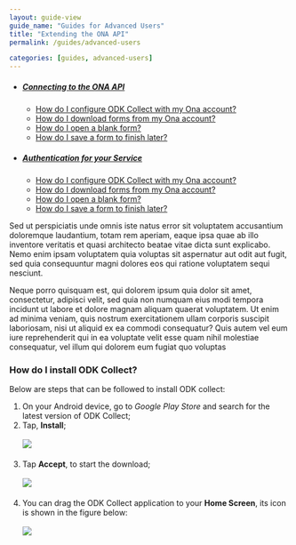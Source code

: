 ```yaml
---
layout: guide-view
guide_name: "Guides for Advanced Users" 
title: "Extending the ONA API"
permalink: /guides/advanced-users

categories: [guides, advanced-users]
---
```


* ##### [Connecting to the ONA API](faq/odk-collect#install-odk-collect)

  * [How do I configure ODK Collect with my Ona account?](/faq/odk-collect#configure-odk-collect)
  * [How do I download forms from my Ona account?](/faq/odk-collect#download-forms-from-ona)
  * [How do I open a blank form?](/faq/odk-collect#open-blank-form)
  * [How do I save a form to finish later?](/faq/odk-collect#save-form)
  
* ##### [Authentication for your Service](faq/odk-collect#install-odk-collect)

  * [How do I configure ODK Collect with my Ona account?](/faq/odk-collect#configure-odk-collect)
  * [How do I download forms from my Ona account?](/faq/odk-collect#download-forms-from-ona)
  * [How do I open a blank form?](/faq/odk-collect#open-blank-form)
  * [How do I save a form to finish later?](/faq/odk-collect#save-form)



Sed ut perspiciatis unde omnis iste natus error sit voluptatem accusantium doloremque laudantium, totam rem aperiam, eaque ipsa quae ab illo inventore veritatis et quasi architecto beatae vitae dicta sunt explicabo. Nemo enim ipsam voluptatem quia voluptas sit aspernatur aut odit aut fugit, sed quia consequuntur magni dolores eos qui ratione voluptatem sequi nesciunt. 

Neque porro quisquam est, qui dolorem ipsum quia dolor sit amet, consectetur, adipisci velit, sed quia non numquam eius modi tempora incidunt ut labore et dolore magnam aliquam quaerat voluptatem. Ut enim ad minima veniam, quis nostrum exercitationem ullam corporis suscipit laboriosam, nisi ut aliquid ex ea commodi consequatur? Quis autem vel eum iure reprehenderit qui in ea voluptate velit esse quam nihil molestiae consequatur, vel illum qui dolorem eum fugiat quo voluptas 

### <span id="install-odk-collect"></span>How do I install ODK Collect? 

Below are steps that can be followed to install ODK collect:

1. On your Android device, go to _Google Play Store_ and search for the latest version of ODK Collect; 
1. Tap, **Install**;
<br><br>
![](https://farm3.staticflickr.com/2942/15331400432_9b1cd823fc.jpg)
<br><br>
1. Tap **Accept**,  to start the download;
<br><br>
![](https://farm4.staticflickr.com/3895/15144934539_0deee72179.jpg)
<br><br>
1. You can drag the ODK Collect application to your **Home Screen**, its icon is shown in the figure below:
<br><br>
![](https://farm4.staticflickr.com/3846/15145118638_be262cffdc_s.jpg)
